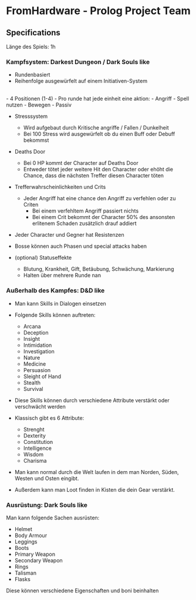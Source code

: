 # FromHardware - Prolog Project Team

## Specifications

Länge des Spiels: 1h

### Kampfsystem: Darkest Dungeon / Dark Souls like

- Rundenbasiert
- Reihenfolge ausgewürfelt auf einem Initiativen-System
<br />
- 4 Positionen (1-4) 
- Pro runde hat jede einheit eine aktion:
    - Angriff
    - Spell nutzen
    - Bewegen
    - Passiv

- Stresssystem
    - Wird aufgebaut durch Kritische angriffe / Fallen / Dunkelheit
    - Bei 100 Stress wird ausgewürfelt ob du einen Buff oder Debuff bekommst

- Deaths Door
    - Bei 0 HP kommt der Character auf Deaths Door
    - Entweder tötet jeder weitere Hit den Character oder ehöht die Chance, dass die nächsten Treffer diesen Character töten

- Trefferwahrscheinlichkeiten und Crits
    - Jeder Angriff hat eine chance den Angriff zu verfehlen oder zu Criten
        - Bei einem verfehltem Angriff passiert nichts
        - Bei einem Crit bekommt der Character 50% des ansonsten erlitenem Schaden zusätzlich drauf addiert

- Jeder Character und Gegner hat Resistenzen
- Bosse können auch Phasen und special attacks haben



- (optional) Statuseffekte
    - Blutung, Krankheit, Gift, Betäubung, Schwächung, Markierung
    - Halten über mehrere Runde nan



### Außerhalb des Kampfes: D&D like

- Man kann Skills in Dialogen einsetzen
- Folgende Skills können auftreten:
    - Arcana
    - Deception
    - Insight
    - Intimidation
    - Investigation
    - Nature
    - Medicine
    - Persuasion
    - Sleight of Hand
    - Stealth
    - Survival
- Diese Skills können durch verschiedene Attribute verstärkt oder verschwächt werden
- Klassisch gibt es 6 Attribute:
    - Strenght
    - Dexterity
    - Constitution
    - Intelligence
    - Wisdom
    - Charisma

- Man kann normal durch die Welt laufen in dem man Norden, Süden, Westen und Osten eingibt.
- Außerdem kann man Loot finden in Kisten die dein Gear verstärkt.

### Ausrüstung: Dark Souls like

Man kann folgende Sachen ausrüsten:

- Helmet
- Body Armour
- Leggings
- Boots
- Primary Weapon
- Secondary Weapon
- Rings
- Talisman
- Flasks

Diese können verschiedene Eigenschaften und boni beinhalten





